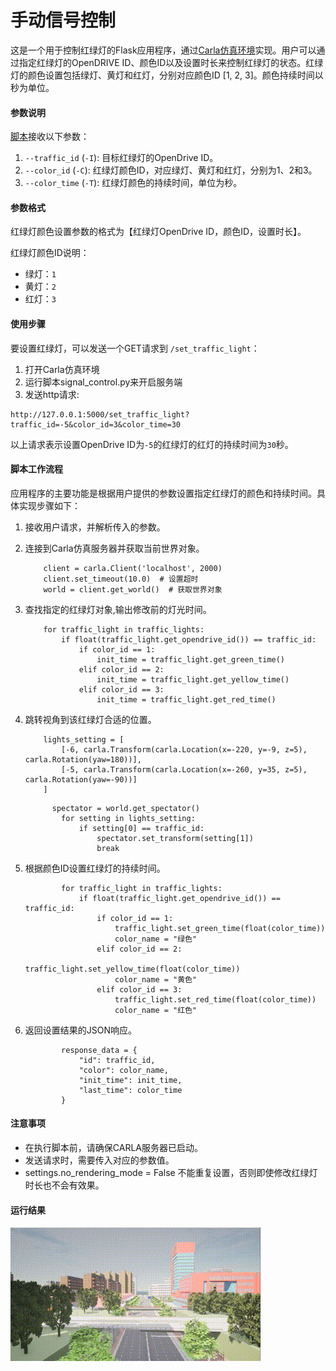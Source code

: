 # 手动信号控制

这是一个用于控制红绿灯的Flask应用程序，通过[Carla仿真环境](https://pan.baidu.com/s/15T1hGoWJ70tVmsTX7-zcSw?pwd=hutb)实现。用户可以通过指定红绿灯的OpenDRIVE ID、颜色ID以及设置时长来控制红绿灯的状态。红绿灯的颜色设置包括绿灯、黄灯和红灯，分别对应颜色ID [1, 2, 3]。颜色持续时间以秒为单位。

#### 参数说明

[脚本](../../src/course/signal_control.py)接收以下参数：

1. `--traffic_id` (`-I`): 目标红绿灯的OpenDrive ID。
2. `--color_id` (`-C`): 红绿灯颜色ID，对应绿灯、黄灯和红灯，分别为1、2和3。
3. `--color_time` (`-T`): 红绿灯颜色的持续时间，单位为秒。

#### 参数格式

红绿灯颜色设置参数的格式为【红绿灯OpenDrive ID，颜色ID，设置时长】。

红绿灯颜色ID说明：

- 绿灯：`1`
- 黄灯：`2`
- 红灯：`3`

#### 使用步骤

要设置红绿灯，可以发送一个GET请求到 `/set_traffic_light`：

1. 打开Carla仿真环境
2. 运行脚本signal_control.py来开启服务端
3. 发送http请求:

```
http://127.0.0.1:5000/set_traffic_light?traffic_id=-5&color_id=3&color_time=30
```

以上请求表示设置OpenDrive ID为`-5`的红绿灯的红灯的持续时间为`30`秒。

#### 脚本工作流程

应用程序的主要功能是根据用户提供的参数设置指定红绿灯的颜色和持续时间。具体实现步骤如下：

1. 接收用户请求，并解析传入的参数。

2. 连接到Carla仿真服务器并获取当前世界对象。

   ```
       client = carla.Client('localhost', 2000)
       client.set_timeout(10.0)  # 设置超时
       world = client.get_world()  # 获取世界对象
   ```

3. 查找指定的红绿灯对象,输出修改前的灯光时间。

   ```
       for traffic_light in traffic_lights:
           if float(traffic_light.get_opendrive_id()) == traffic_id:
               if color_id == 1:
                   init_time = traffic_light.get_green_time()
               elif color_id == 2:
                   init_time = traffic_light.get_yellow_time()
               elif color_id == 3:
                   init_time = traffic_light.get_red_time()
   ```

4. 跳转视角到该红绿灯合适的位置。

   ```
       lights_setting = [
           [-6, carla.Transform(carla.Location(x=-220, y=-9, z=5), carla.Rotation(yaw=180))],
           [-5, carla.Transform(carla.Location(x=-260, y=35, z=5), carla.Rotation(yaw=-90))]
       ]
   ```

   ```
         spectator = world.get_spectator()
           for setting in lights_setting:
               if setting[0] == traffic_id:
                   spectator.set_transform(setting[1])
                   break
   ```

5. 根据颜色ID设置红绿灯的持续时间。

   ```
           for traffic_light in traffic_lights:
               if float(traffic_light.get_opendrive_id()) == traffic_id:
                   if color_id == 1:
                       traffic_light.set_green_time(float(color_time))
                       color_name = "绿色"
                   elif color_id == 2:
                       traffic_light.set_yellow_time(float(color_time))
                       color_name = "黄色"
                   elif color_id == 3:
                       traffic_light.set_red_time(float(color_time))
                       color_name = "红色"

   ```

6. 返回设置结果的JSON响应。

   ```
           response_data = {
               "id": traffic_id,
               "color": color_name,
               "init_time": init_time,
               "last_time": color_time
           }
   ```

#### 注意事项

- 在执行脚本前，请确保CARLA服务器已启动。
- 发送请求时，需要传入对应的参数值。
- settings.no_rendering_mode = False 不能重复设置，否则即使修改红绿灯时长也不会有效果。

#### 运行结果

![](../img/traffic_course_img/signal_control.gif)

